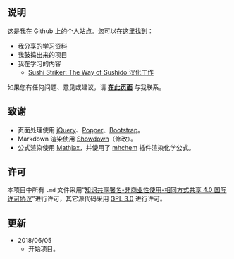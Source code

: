 ## 说明
这是我在 Github 上的个人站点。您可以在这里找到：

* [我分享的学习资料](/#!/study/)
* 我鼓捣出来的项目
* 我在学习的内容
  * [Sushi Striker: The Way of Sushido 汉化工作](#!/sushi/)

如果您有任何问题、意见或建议，请 **[在此页面](https://github.com/Xzonn/Xzonn.github.io/issues)** 与我联系。

## 致谢
* 页面处理使用 [jQuery](https://jquery.com/)、[Popper](https://popper.js.org/)、[Bootstrap](https://getbootstrap.com/)。
* Markdown 渲染使用 [Showdown](https://github.com/showdownjs/showdown)（修改）。
* 公式渲染使用 [Mathjax](https://www.mathjax.org/)，并使用了 [mhchem](https://github.com/mhchem/MathJax-mhchem) 插件渲染化学公式。

## 许可
本项目中所有 `.md` 文件采用“[知识共享署名-非商业性使用-相同方式共享 4.0 国际许可协议](http://creativecommons.org/licenses/by-nc-sa/4.0/)”进行许可，其它源代码采用 [GPL 3.0](https://github.com/Xzonn/xzonn.github.io/blob/master/LICENSE) 进行许可。

## 更新
* 2018/06/05
  * 开始项目。